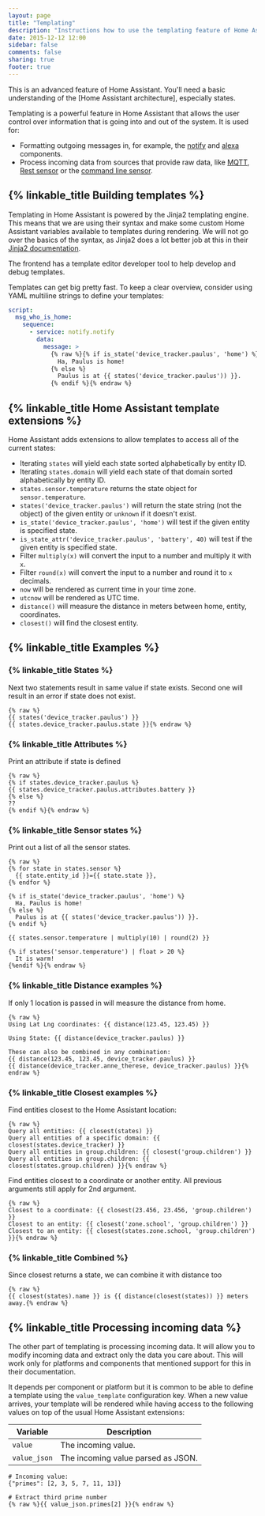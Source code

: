 ```yaml
---
layout: page
title: "Templating"
description: "Instructions how to use the templating feature of Home Assistant."
date: 2015-12-12 12:00
sidebar: false
comments: false
sharing: true
footer: true
---
```


<p class='note'>
This is an advanced feature of Home Assistant. You'll need a basic understanding of the [Home Assistant architecture], especially states.
</p>

[Home Assistant architecture]: /developers/architecture/

Templating is a powerful feature in Home Assistant that allows the user control over information that is going into and out of the system. It is used for:

 - Formatting outgoing messages in, for example, the [notify] and [alexa] components.
 - Process incoming data from sources that provide raw data, like [MQTT], [Rest sensor] or the [command line sensor].

[notify]: /components/notify/
[alexa]: /components/alexa/
[MQTT]: /components/mqtt/
[Rest sensor]: /components/sensor.rest/
[command line sensor]: /components/sensor.command_line/

## {% linkable_title Building templates %}

Templating in Home Assistant is powered by the Jinja2 templating engine. This means that we are using their syntax and make some custom Home Assistant variables available to templates during rendering. We will not go over the basics of the syntax, as Jinja2 does a lot better job at this in their [Jinja2 documentation].

[Jinja2 documentation]: http://jinja.pocoo.org/docs/dev/templates/

<p class='note'>
The frontend has a template editor developer tool to help develop and debug templates.
</p>

Templates can get big pretty fast. To keep a clear overview, consider using YAML multiline strings to define your templates:

```yaml
script:
  msg_who_is_home:
    sequence:
      - service: notify.notify
        data:
          message: >
            {% raw %}{% if is_state('device_tracker.paulus', 'home') %}
              Ha, Paulus is home!
            {% else %}
              Paulus is at {{ states('device_tracker.paulus')) }}.
            {% endif %}{% endraw %}
```

## {% linkable_title Home Assistant template extensions %}

Home Assistant adds extensions to allow templates to access all of the current states:

 - Iterating `states` will yield each state sorted alphabetically by entity ID.
 - Iterating `states.domain` will yield each state of that domain sorted alphabetically by entity ID.
 - `states.sensor.temperature` returns the state object for `sensor.temperature`.
 - `states('device_tracker.paulus')` will return the state string (not the object) of the given entity or `unknown` if it doesn't exist.
 - `is_state('device_tracker.paulus', 'home')` will test if the given entity is specified state.
 - `is_state_attr('device_tracker.paulus', 'battery', 40)` will test if the given entity is specified state.
 - Filter `multiply(x)` will convert the input to a number and multiply it with `x`.
 - Filter `round(x)` will convert the input to a number and round it to `x` decimals.
 - `now` will be rendered as current time in your time zone.
 - `utcnow` will be rendered as UTC time.
 - `distance()` will measure the distance in meters between home, entity, coordinates.
 - `closest()` will find the closest entity.


## {% linkable_title Examples %}

### {% linkable_title States %}
Next two statements result in same value if state exists. Second one will result in an error if state does not exist.

```jinja2
{% raw %}
{{ states('device_tracker.paulus') }}
{{ states.device_tracker.paulus.state }}{% endraw %}
```

### {% linkable_title Attributes %}

Print an attribute if state is defined

```jinja2
{% raw %}
{% if states.device_tracker.paulus %}
{{ states.device_tracker.paulus.attributes.battery }}
{% else %}
??
{% endif %}{% endraw %}
```

### {% linkable_title Sensor states %}

Print out a list of all the sensor states.

```jinja2
{% raw %}
{% for state in states.sensor %}
  {{ state.entity_id }}={{ state.state }},
{% endfor %}

{% if is_state('device_tracker.paulus', 'home') %}
  Ha, Paulus is home!
{% else %}
  Paulus is at {{ states('device_tracker.paulus')) }}.
{% endif %}

{{ states.sensor.temperature | multiply(10) | round(2) }}

{% if states('sensor.temperature') | float > 20 %}
  It is warm!
{%endif %}{% endraw %}
```

### {% linkable_title Distance examples %}

If only 1 location is passed in will measure the distance from home.

```jinja2
{% raw %}
Using Lat Lng coordinates: {{ distance(123.45, 123.45) }}

Using State: {{ distance(device_tracker.paulus) }}

These can also be combined in any combination:
{{ distance(123.45, 123.45, device_tracker.paulus) }}
{{ distance(device_tracker.anne_therese, device_tracker.paulus) }}{% endraw %}
```

### {% linkable_title Closest examples %}

Find entities closest to the Home Assistant location:

```jinja2
{% raw %}
Query all entities: {{ closest(states) }}
Query all entities of a specific domain: {{ closest(states.device_tracker) }}
Query all entities in group.children: {{ closest('group.children') }}
Query all entities in group.children: {{ closest(states.group.children) }}{% endraw %}
```

Find entities closest to a coordinate or another entity. All previous arguments still apply for 2nd argument.

```jinja2
{% raw %}
Closest to a coordinate: {{ closest(23.456, 23.456, 'group.children') }}
Closest to an entity: {{ closest('zone.school', 'group.children') }}
Closest to an entity: {{ closest(states.zone.school, 'group.children') }}{% endraw %}
```

### {% linkable_title Combined %}
Since closest returns a state, we can combine it with distance too

```jinja2
{% raw %}
{{ closest(states).name }} is {{ distance(closest(states)) }} meters away.{% endraw %}
```

## {% linkable_title Processing incoming data %}

The other part of templating is processing incoming data. It will allow you to modify incoming data and extract only the data you care about. This will work only for platforms and components that mentioned support for this in their documentation.

It depends per component or platform but it is common to be able to define a template using the `value_template` configuration key. When a new value arrives, your template will be rendered while having access to the following values on top of the usual Home Assistant extensions:

| Variable     | Description |
| ------------ | ----------- |
| `value`      | The incoming value.
| `value_json` | The incoming value parsed as JSON.

```jinja2
# Incoming value:
{"primes": [2, 3, 5, 7, 11, 13]}

# Extract third prime number
{% raw %}{{ value_json.primes[2] }}{% endraw %}
```

